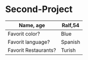 # Second-Project

| Name, age             | Ralf,54       | 
| -------------------   | ------------- |
| Favorit color?        | Blue          |
| Favorit language?     | Spanish       |
| Favorit Restaurants?  | Turish        |
